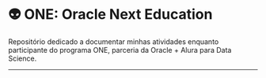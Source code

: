 # 👽 ONE: Oracle Next Education

Repositório dedicado a documentar minhas atividades enquanto participante do programa ONE, parceria da Oracle + Alura para Data Science.
***
